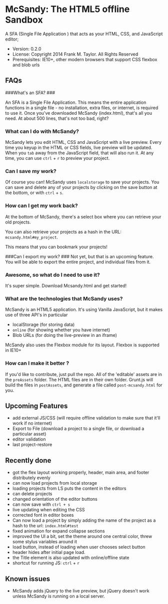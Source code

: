 # McSandy: The HTML5 offline Sandbox #

A SFA (Single File Application ) that acts as your HTML, CSS, and JavaScript editor;

 * Version: 0.2.0
 * License: Copyright 2014 Frank M. Taylor. All Rights Reserved
 * Prerequisites: IE10+, other modern browsers that support CSS flexbox and blob urls

## FAQs ##
###What's an SFA? ###

An SFA is a Single File Application. This means the entire application functions in a single file - no installation, extra files, or internet, is required to use it. Once you've downloaded McSandy (index.html), that's all you need. At about 500 lines, that's not too bad, right?

### What can I do with McSandy? ###
McSandy lets you edit HTML, CSS and JavaScript with a live preview. Every time you keyup in the HTML or CSS fields, live preview will be updated. When you `tab` away from the JavaScript field, that will also run it. At any time, you can use `ctrl` + `r` to preview your project. 

### Can I save my work? ###
Of course you can! McSandy uses `localstorage` to save your projects. You can save and delete any of your projects by clicking on the save button at the bottom, or with `ctrl` + `s`.

### How can I get my work back? ###
At the bottom of McSandy, there's a select box where you can retrieve your old projects. 

You can also retrieve your projects as a hash in the URL: `mcsandy.html#my_project`. 

This means that you can bookmark your projects!

###Can I export my work? ###
Not yet, but that is an upcoming feature. You will be able to export the entire project, and individual files from it. 

### Awesome, so what do I need to use it? ###
It's super simple. Download Mcsandy.html and get started! 

### What are the technologies that McSandy uses? ###
McSandy is an HTML5 application. It's using Vanilla JavaScript, but it makes use of three API's in particular
 + localStorage (for storing data)
 + `online` (for showing whether you have internet)
 + Blob URLs (for doing the live-preview in an iframe)

McSandy also uses the Flexbox module for its layout. Flexbox is supported in IE10+ 


### How can I make it better ?
If you'd like to contribute, just pull the repo. All of the 'editable' assets are in the `preAssets` folder. The HTML files are in their own folder.  Grunt.js will build the files in `postAssets`, and generate a file called `post-mcsandy.html` for you. 

## Upcoming Features ##
 + add external JS/CSS (will require offline validation to make sure that it'll work if no internet)
 + Export to File (download a project to a single file, or download a particular asset)
 + editor validation
 + last project-restore


## Recently done ##
 + got the flex layout working properly, header, main area, and footer distributely evenly
 + can now load projects from local storage
 + loading projects from LS puts the content in the editors
 + can delete projects
 + changed orientation of the editor buttons
 + can now save with `ctrl + s`
 + live updating when editing the CSS
 + corrected font in editor boxes
 + Can now load a project by simply adding the name of the project as a hash to the url: `index.html#test`
 + fixed animation for expand collapse sections
 + improved the UI a bit, set the theme around one central color, threw some stylus variables around it
 + load button, instead of loading when user chooses select button
 + header hides after initial page load. 
 + the Title element is also updated with online/offline state
 + shortcut for running JS: `ctrl` + `r`

## Known issues ##
 + McSandy adds jQuery to the live preview, but jQuery doesn't work unless McSandy is running on a local server. 



 



 



	       
